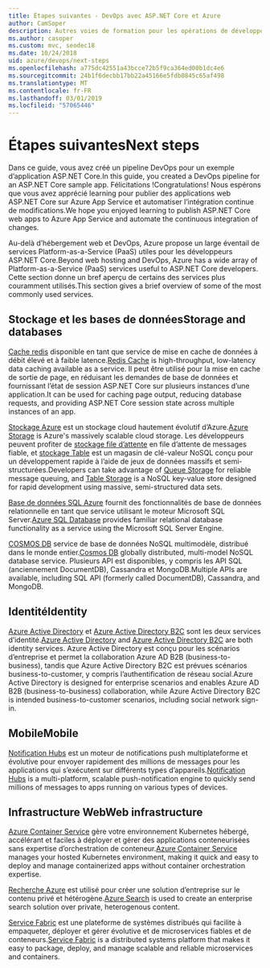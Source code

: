 ```yaml
---
title: Étapes suivantes - DevOps avec ASP.NET Core et Azure
author: CamSoper
description: Autres voies de formation pour les opérations de développement avec ASP.NET Core et Azure.
ms.author: casoper
ms.custom: mvc, seodec18
ms.date: 10/24/2018
uid: azure/devops/next-steps
ms.openlocfilehash: a775dc42551a43bcce72b5f9ca364ed00b1dc4e6
ms.sourcegitcommit: 24b1f6decbb17bb22a45166e5fdb0845c65af498
ms.translationtype: MT
ms.contentlocale: fr-FR
ms.lasthandoff: 03/01/2019
ms.locfileid: "57065446"
---
```

# <a name="next-steps"></a><span data-ttu-id="4e259-103">Étapes suivantes</span><span class="sxs-lookup"><span data-stu-id="4e259-103">Next steps</span></span>

<span data-ttu-id="4e259-104">Dans ce guide, vous avez créé un pipeline DevOps pour un exemple d’application ASP.NET Core.</span><span class="sxs-lookup"><span data-stu-id="4e259-104">In this guide, you created a DevOps pipeline for an ASP.NET Core sample app.</span></span> <span data-ttu-id="4e259-105">Félicitations !</span><span class="sxs-lookup"><span data-stu-id="4e259-105">Congratulations!</span></span> <span data-ttu-id="4e259-106">Nous espérons que vous avez apprécié learning pour publier des applications web ASP.NET Core sur Azure App Service et automatiser l’intégration continue de modifications.</span><span class="sxs-lookup"><span data-stu-id="4e259-106">We hope you enjoyed learning to publish ASP.NET Core web apps to Azure App Service and automate the continuous integration of changes.</span></span>

<span data-ttu-id="4e259-107">Au-delà d’hébergement web et DevOps, Azure propose un large éventail de services Platform-as-a-Service (PaaS) utiles pour les développeurs ASP.NET Core.</span><span class="sxs-lookup"><span data-stu-id="4e259-107">Beyond web hosting and DevOps, Azure has a wide array of Platform-as-a-Service (PaaS) services useful to ASP.NET Core developers.</span></span> <span data-ttu-id="4e259-108">Cette section donne un bref aperçu de certains des services plus couramment utilisés.</span><span class="sxs-lookup"><span data-stu-id="4e259-108">This section gives a brief overview of some of the most commonly used services.</span></span>

## <a name="storage-and-databases"></a><span data-ttu-id="4e259-109">Stockage et les bases de données</span><span class="sxs-lookup"><span data-stu-id="4e259-109">Storage and databases</span></span>

<span data-ttu-id="4e259-110">[Cache redis](/azure/redis-cache/) disponible en tant que service de mise en cache de données à débit élevé et à faible latence.</span><span class="sxs-lookup"><span data-stu-id="4e259-110">[Redis Cache](/azure/redis-cache/) is high-throughput, low-latency data caching available as a service.</span></span> <span data-ttu-id="4e259-111">Il peut être utilisé pour la mise en cache de sortie de page, en réduisant les demandes de base de données et fournissant l’état de session ASP.NET Core sur plusieurs instances d’une application.</span><span class="sxs-lookup"><span data-stu-id="4e259-111">It can be used for caching page output, reducing database requests, and providing ASP.NET Core session state across multiple instances of an app.</span></span>

<span data-ttu-id="4e259-112">[Stockage Azure](/azure/storage/) est un stockage cloud hautement évolutif d’Azure.</span><span class="sxs-lookup"><span data-stu-id="4e259-112">[Azure Storage](/azure/storage/) is Azure's massively scalable cloud storage.</span></span> <span data-ttu-id="4e259-113">Les développeurs peuvent profiter de [stockage file d’attente](/azure/storage/queues/storage-queues-introduction) en file d’attente de messages fiable, et [stockage Table](/azure/storage/tables/table-storage-overview) est un magasin de clé-valeur NoSQL conçu pour un développement rapide à l’aide de jeux de données massifs et semi-structurées.</span><span class="sxs-lookup"><span data-stu-id="4e259-113">Developers can take advantage of [Queue Storage](/azure/storage/queues/storage-queues-introduction) for reliable message queuing, and [Table Storage](/azure/storage/tables/table-storage-overview) is a NoSQL key-value store designed for rapid development using massive, semi-structured data sets.</span></span>

<span data-ttu-id="4e259-114">[Base de données SQL Azure](/azure/sql-database/) fournit des fonctionnalités de base de données relationnelle en tant que service utilisant le moteur Microsoft SQL Server.</span><span class="sxs-lookup"><span data-stu-id="4e259-114">[Azure SQL Database](/azure/sql-database/) provides familiar relational database functionality as a service using the Microsoft SQL Server Engine.</span></span>

<span data-ttu-id="4e259-115">[COSMOS DB](/azure/cosmos-db/) service de base de données NoSQL multimodèle, distribué dans le monde entier.</span><span class="sxs-lookup"><span data-stu-id="4e259-115">[Cosmos DB](/azure/cosmos-db/) globally distributed, multi-model NoSQL database service.</span></span> <span data-ttu-id="4e259-116">Plusieurs API est disponibles, y compris les API SQL (anciennement DocumentDB), Cassandra et MongoDB.</span><span class="sxs-lookup"><span data-stu-id="4e259-116">Multiple APIs are available, including SQL API (formerly called DocumentDB), Cassandra, and MongoDB.</span></span>

## <a name="identity"></a><span data-ttu-id="4e259-117">Identité</span><span class="sxs-lookup"><span data-stu-id="4e259-117">Identity</span></span>

<span data-ttu-id="4e259-118">[Azure Active Directory](/azure/active-directory/) et [Azure Active Directory B2C](/azure/active-directory-b2c/) sont les deux services d’identité.</span><span class="sxs-lookup"><span data-stu-id="4e259-118">[Azure Active Directory](/azure/active-directory/) and [Azure Active Directory B2C](/azure/active-directory-b2c/) are both identity services.</span></span> <span data-ttu-id="4e259-119">Azure Active Directory est conçu pour les scénarios d’entreprise et permet la collaboration Azure AD B2B (business-to-business), tandis que Azure Active Directory B2C est prévues scénarios business-to-customer, y compris l’authentification de réseau social.</span><span class="sxs-lookup"><span data-stu-id="4e259-119">Azure Active Directory is designed for enterprise scenarios and enables Azure AD B2B (business-to-business) collaboration, while Azure Active Directory B2C is intended business-to-customer scenarios, including social network sign-in.</span></span>

## <a name="mobile"></a><span data-ttu-id="4e259-120">Mobile</span><span class="sxs-lookup"><span data-stu-id="4e259-120">Mobile</span></span>

<span data-ttu-id="4e259-121">[Notification Hubs](/azure/notification-hubs/) est un moteur de notifications push multiplateforme et évolutive pour envoyer rapidement des millions de messages pour les applications qui s’exécutent sur différents types d’appareils.</span><span class="sxs-lookup"><span data-stu-id="4e259-121">[Notification Hubs](/azure/notification-hubs/) is a multi-platform, scalable push-notification engine to quickly send millions of messages to apps running on various types of devices.</span></span>

## <a name="web-infrastructure"></a><span data-ttu-id="4e259-122">Infrastructure Web</span><span class="sxs-lookup"><span data-stu-id="4e259-122">Web infrastructure</span></span>

<span data-ttu-id="4e259-123">[Azure Container Service](/azure/aks/) gère votre environnement Kubernetes hébergé, accélérant et faciles à déployer et gérer des applications conteneurisées sans expertise d’orchestration de conteneur.</span><span class="sxs-lookup"><span data-stu-id="4e259-123">[Azure Container Service](/azure/aks/) manages your hosted Kubernetes environment, making it quick and easy to deploy and manage containerized apps without container orchestration expertise.</span></span>

<span data-ttu-id="4e259-124">[Recherche Azure](/azure/search/) est utilisé pour créer une solution d’entreprise sur le contenu privé et hétérogène.</span><span class="sxs-lookup"><span data-stu-id="4e259-124">[Azure Search](/azure/search/) is used to create an enterprise search solution over private, heterogenous content.</span></span>

<span data-ttu-id="4e259-125">[Service Fabric](/azure/service-fabric/) est une plateforme de systèmes distribués qui facilite à empaqueter, déployer et gérer évolutive et de microservices fiables et de conteneurs.</span><span class="sxs-lookup"><span data-stu-id="4e259-125">[Service Fabric](/azure/service-fabric/) is a distributed systems platform that makes it easy to package, deploy, and manage scalable and reliable microservices and containers.</span></span>
